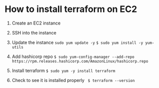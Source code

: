 # How to install terraform on EC2

1. Create an EC2 instance

2. SSH into the instance

3. Update the instance 
`sudo yum update -y`
`$ sudo yum install -y yum-utils`

4. Add hashicorp repo
`$ sudo yum-config-manager --add-repo https://rpm.releases.hashicorp.com/AmazonLinux/hashicorp.repo`

6. Install terraform
`$ sudo yum -y install terraform`

7. Check to see it is installed properly
` $ terraform --version`